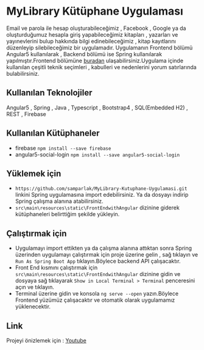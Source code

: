 # MyLibrary Kütüphane Uygulaması
  Email ve parola ile hesap oluşturabileceğimiz , Facebook , Google ya da oluşturduğumuz hesapla giriş yapabileceğimiz
  kitapları , yazarları ve yayınevlerini bulup hakkında bilgi edinebileceğimiz , kitap kayıtlarını düzenleyip silebileceğimiz bir uygulamadır.
  Uygulamanın Frontend bölümü Angular5 kullanılarak , Backend bölümü ise Spring kullanılarak yapılmıştır.Frontend bölümüne [buradan](src/main/resources/static/FrontEndwithAngular/) ulaşabilirsiniz.Uygulama içinde kullanılan 
  çeşitli teknik seçimleri , kabulleri ve nedenlerini yorum satırlarında bulabilirsiniz.
  
## Kullanılan Teknolojiler
Angular5 , Spring , Java , Typescript , Bootstrap4 , SQL(Embedded H2) , REST , Firebase

## Kullanılan Kütüphaneler
- firebase `npm install --save firebase`
- angular5-social-login `npm install --save angular5-social-login`


## Yüklemek için
- `https://github.com/samparlak/MyLibrary-Kutuphane-Uygulamasi.git` linkini Spring uygulamasına import edebilirsiniz.
Ya da dosyayı indirip Spring çalışma alanına atabilirsiniz.
- `src\main\resources\static\FrontEndwithAngular` dizinine giderek kütüphaneleri belirttiğim şekilde yükleyin.

## Çalıştırmak için
- Uygulamayı import ettikten ya da çalışma alanına attıktan sonra Spring üzerinden uygulamayı çalıştırmak için
proje üzerine gelin , sağ tıklayın ve `Run As Spring Boot App` tıklayın.Böylece backend API çalışacaktır. 
- Front End kısmını çalıştırmak için `src\main\resources\static\FrontEndwithAngular` dizinine gidin ve dosyaya sağ tıklayarak
`Show in Local Terminal > Terminal` penceresini açın ve tıklayın.
- Terminal üzerine gidin ve konsola `ng serve --open` yazın.Böylece Frontend yüzümüz çalışacaktır 
ve otomatik olarak uygulamamız yüklenecektir.

## Link

Projeyi önizlemek için : [Youtube](https://www.youtube.com/watch?v=PaY3JMxrXhs&feature=youtu.be)

